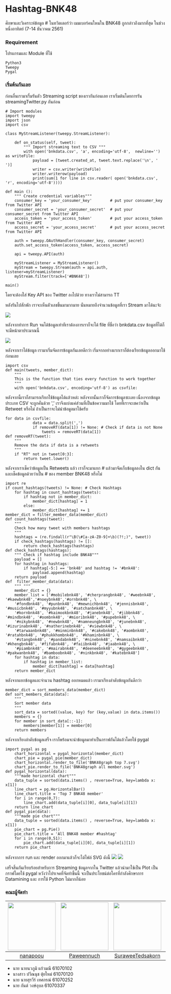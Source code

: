# Hashtag-BNK48

ศึกษาและวิเคราะห์ข้อมูล # ในทวิตเตอร์ว่า เมมเบอร์คนใหนใน BNK48 ถูกกล่าวถึงมากที่สุด ในช่วงหนึ่งอาทิตย์ (7-14 ธันวาคม 2561)


### Requirement
โปรแกรมและ Module ที่ใช้
```
Python3
Tweepy
Pygal
```

### เริ่มต้นกันเลย

ก่อนอื่นเรามาเรื่มรันตัว Streaming script ของเรากันก่อนเลย
เราเริ่มต้นโดยการรัน streamingTwitter.py กันก่อน
```
# Import modules
import tweepy
import json
import csv

class MyStreamListener(tweepy.StreamListener):

    def on_status(self, tweet):
        """ Import streaming text to CSV """
        with open('bnkdata.csv', 'a', encoding='utf-8',  newline='') as writeFile:
            payload = [tweet.created_at, tweet.text.replace('\n', ' ')]
            writer = csv.writer(writeFile)
            writer.writerow(payload)
            print(sum(1 for line in csv.reader( open('bnkdata.csv', 'r', encoding='utf-8'))))

def main ():
    """ Create credential variables"""
    consumer_key = 'your_consumer_key'        # put your consumer_key from Twitter API
    consumer_secret = 'your_consumer_secret'  # put your consumer_secret from Twitter API
    access_token = 'your_access_token'        # put your access_token from Twitter API
    access_secret = 'your_access_secret'      # put your access_secret from Twitter API

    auth = tweepy.OAuthHandler(consumer_key, consumer_secret)
    auth.set_access_token(access_token, access_secret)

    api = tweepy.API(auth)

    myStreamListener = MyStreamListener()
    myStream = tweepy.Stream(auth = api.auth, listener=myStreamListener)
    myStream.filter(track=['#BNK48'])

main()

```
โดยจะต้องใส่ Key API ของ Twitter ลงไปด้วย ทางเราไม่สามารถ TT

หลังรันไปสักพัก เราจะเห็นตัวเลขขึ้นมามากมาย นั่นหมายถึงจำนวนข้อมูลที่เรา Stream มาได้นะจ้ะ

<img src='README/Streamtest.jpeg'>

หลังจากทำการ Run จนได้ข้อมูลเท่าทีเราต้องการเราก็จะได้ file ที่ชื่อว่า bnkdata.csv ข้อมูลที่ได้ก็จะมีหน้าตาประมาณนี้

<img src='README/Dataexample.jpeg'>

หลังจากเราได้ข้อมูล เรามาเริ่มจัดการข้อมูลกันเลยดีกว่า
เริ่มจากอย่างแรกเราก็ต้องเรียกข้อมูลออกมาใช้ก่อนเลย
```
import csv
def main(tweets, member_dict):
    """
    This is the function that ties every function to work together
    """
    with open('bnkdata.csv', encoding='utf-8') as csvfile:
```
หลังจากนี้เราก็สามารถเรียกใช้ข้อมูลได้แล้วหล่ะ หลังจากนั้นเราก็จัดการข้อมูลซะเลย
เนื่องจากข้อมูลประเภท CSV จะถูกคั่นด้วย ',' เราจึงแบ่งแค่ส่วนที่เป็นข้อความมาใช้ โดยที่เราจะเชคว่าเป็น Retweet หรือไม่ ถ้าเป็นเราจะไม่นำข้อมูลมาใช้ครับ
```
for data in csvfile:
            data = data.split(',')
            if removeRT(data[1]) != None: # Check if data is not None
                tweets = removeRT(data[1])
def removeRT(tweet):
    """
    Remove the data if data is a retweets
    """
    if "RT" not in tweet[0:3]:
        return tweet.lower()
```
หลังจากเราเช็คว่าข้อมูลเป็น Retweets แล้ว เราก็จะมาแยก # แล้วมาจัดเก็บข้อมูลลงใน dict กันและเช็คข้อมูลด้วยว่าเป็น # ของ member BNK48 หรือไม่
```
import re
if count_hashtags(tweets) != None: # Check Hashtags
    for hashtag in count_hashtags(tweets):
        if hashtag not in member_dict:
            member_dict[hashtag] = 1
        else:
            member_dict[hashtag] += 1
member_dict = filter_member_data(member_dict)
def count_hashtags(tweet):
    """
    Check how many tweet with members hashtags
    """
    hashtags = (re.findall(r"\B(\#[a-zA-Z0-9]+\b)(?!;)", tweet))
    if check_hashtags(hashtags) != []:
        return check_hashtags(hashtags)
def check_hashtags(hashtags):
    """ Check if hashtag include BNK48"""
    payload = []
    for hashtag in hashtags:
        if hashtag[-5:] == 'bnk48' and hashtag != '#bnk48':
            payload.append(hashtag)
    return payload
def  filter_member_data(data):
    """ """
    member_dict = {}
    member_list = ['#mobilebnk48', '#cherprangbnk48', '#weebnk48', '#kaewbnk48','#noeybnk48','#ornbnk48', \
    '#fondbnk48', '#punbnk48', '#mewnichbnk48', '#jennisbnk48', '#musicbnk48', '#myyubnk48', '#satchanbnk48', \
    '#kornbnk48', '#kaimookbnk48', '#janebnk48', '#jibbnk48', '#mindbnk48', '#oombnk48', '#mioribnk48', '#pupebnk48', \
    '#nikybnk48', '#newbnk48', '#namneungbnk48', '#junebnk48', '#izurinabnk48', '#natherinebnk48', '#viewbnk48', \
    '#tarwaanbnk48', '#minminbnk48', '#cakebnk48', '#aombnk48', '#ratahbnk48', '#phukkhombnk48', '#khaminbnk48', \
    '#stangbnk48', '#pandabnk48', '#ninebnk48', '#namsaibnk48', '#khengbnk48', '#fifabnk48', '#faiibnk48', '#jaabnk48', \
    '#piambnk48', '#mairabnk48', '#deeneebnk48', '#gygeebnk48', '#pakwanbnk48', '#bamboobnk48', '#ninkbnk48', '#katebnk48']
    for hashtag in data:
        if hashtag in member_list:
            member_dict[hashtag] = data[hashtag]
    return member_dict
```
หลังจากแยกข้อมูลและจำนวน hashtag ออกหมดแล้ว เรามาเรียงลำดับข้อมูลกันดีกว่า
```
member_dict = sort_members_data(member_dict)
def sort_members_data(data):
    """
    Sort member data
    """
    sort_data = sorted((value, key) for (key,value) in data.items())
    members = {}
    for member in sort_data[::-1]:
        members[member[1]] = member[0]
    return members
```
หลังจากเรียงลำดับข้อมูลเสร็จ เราก็พร้อมจะนำข้อมูลมาทำเป็นกราฟกันได้แล้วโดยใช้ pygal
```
import pygal as pg
    chart_horizontal = pygal_horizontal(member_dict)
    chart_pie = pygal_pie(member_dict)
    chart_horizontal.render_to_file('BNK48graph top 7.svg')
    chart_pie.render_to_file('BNK48graph all member.svg')
def pygal_horizontal(data):
    """made horizontal chart"""
    data_tuple = sorted(data.items() , reverse=True, key=lambda x: x[1])
    line_chart = pg.HorizontalBar()
    line_chart.title = 'Top 7 BNK48 member'
    for i in range(0,7):
        line_chart.add(data_tuple[i][0], data_tuple[i][1])
    return line_chart
def pygal_pie(data):
    """made pie chart"""
    data_tuple = sorted(data.items() , reverse=True, key=lambda x: x[1])
    pie_chart = pg.Pie()
    pie_chart.title = 'All BNK48 member #hashtag'
    for i in range(0,51):
        pie_chart.add(data_tuple[i][0], data_tuple[i][1])
    return pie_chart
```
หลังจากการ run และ render ออกมาแล้วก็จะได้ไฟล์ SVG ดังนี้
<img src="BNK48graph.svg?sanitize=true">
<img src="BNK48graph all member.svg?sanitize=true">

เสร็จสิ้นกันเรียบร้อยสำหรับการ Streaming ข้อมูลจากใน Twitter แล้วนำมาใช้เป็น Plot เป็นกราฟโดยใช้ pygal
หวังว่าโปรเจคที่จัดทำขึ้นนี้ จะเป็นประโยชน์ต่อใครที่กำลังศึกษาการ Datamining และ การใช้ Python ไม่มากก็น้อย

### คณะผู้จัดทำ

|<img src="README/nanapoou.jpg" width="150px" height="150px">|<img src="README/Paweennuch.jpg" width="150px" height="150px">|<img src="README/SuraweeTedsakorn.jpg" width="150px" height="150px">|<img src="README/chastiefol.jpg" width="150px" height="150px">|
|:-----:|:-----:|:-----:|:-----:|
|[nanapoou](https://github.com/nanapoou)|[Paweennuch](https://github.com/Paweennuch)|[SuraweeTedsakorn](https://github.com/SuraweeTedsakorn)|[chastiefol](https://github.com/chastiefol)|

- นาย นายนวภูมิ แก้วมณี 61070102
- นางสาว ปวีณนุช ตุ้ยใหม่ 61070120
- นาย นายสุรวีร์ เทศกรณ์ 61070252
- นาย กันต์ วงษ์อุบล 61070337

